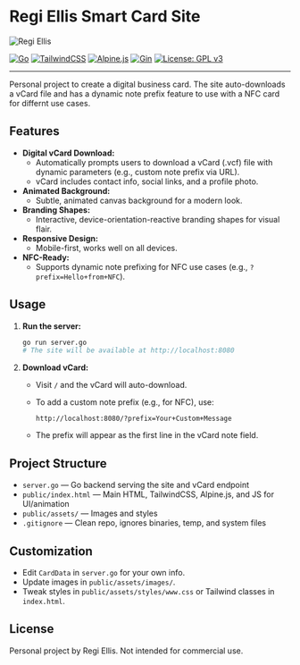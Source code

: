 # Regi Ellis Smart Card Site

![Regi Ellis](https://regiellis.com/static/images/og-image.png)

[![Go](https://img.shields.io/badge/Go-1.22-blue?logo=go)](https://go.dev/)
[![TailwindCSS](https://img.shields.io/badge/TailwindCSS-3.x-38bdf8?logo=tailwindcss)](https://tailwindcss.com/)
[![Alpine.js](https://img.shields.io/badge/Alpine.js-3.x-77c1d2?logo=alpine.js)](https://alpinejs.dev/)
[![Gin](https://img.shields.io/badge/Gin-Framework-00b386?logo=go)](https://gin-gonic.com/)
[![License: GPL v3](https://img.shields.io/badge/License-GPLv3-yellow.svg)](https://www.gnu.org/licenses/gpl-3.0)

---

Personal project to create a digital business card. The site auto-downloads a vCard file and has a dynamic note prefix feature to use with a NFC card for differnt use cases.

## Features

- **Digital vCard Download:**
  - Automatically prompts users to download a vCard (.vcf) file with dynamic parameters (e.g., custom note prefix via URL).
  - vCard includes contact info, social links, and a profile photo.
- **Animated Background:**
  - Subtle, animated canvas background for a modern look.
- **Branding Shapes:**
  - Interactive, device-orientation-reactive branding shapes for visual flair.
- **Responsive Design:**
  - Mobile-first, works well on all devices.
- **NFC-Ready:**
  - Supports dynamic note prefixing for NFC use cases (e.g., `?prefix=Hello+from+NFC`).

## Usage

1. **Run the server:**

   ```sh
   go run server.go
   # The site will be available at http://localhost:8080
   ```

2. **Download vCard:**
   - Visit `/` and the vCard will auto-download.
   - To add a custom note prefix (e.g., for NFC), use:

     `http://localhost:8080/?prefix=Your+Custom+Message`

   - The prefix will appear as the first line in the vCard note field.

## Project Structure

- `server.go` — Go backend serving the site and vCard endpoint
- `public/index.html` — Main HTML, TailwindCSS, Alpine.js, and JS for UI/animation
- `public/assets/` — Images and styles
- `.gitignore` — Clean repo, ignores binaries, temp, and system files

## Customization

- Edit `CardData` in `server.go` for your own info.
- Update images in `public/assets/images/`.
- Tweak styles in `public/assets/styles/www.css` or Tailwind classes in `index.html`.

## License

Personal project by Regi Ellis. Not intended for commercial use.
